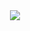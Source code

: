 <a href="#" style="visibility: hidden;"><img align="center" src="https://github-readme-stats.vercel.app/api?username=fxlip&show_icons=true&hide=contribs&hide_title=true&hide_border=true&theme=github_dark"></a>
<a href="#"><img align="center" src="https://github-readme-stats.vercel.app/api/top-langs/?username=fxlip&langs_count=10&hide_title=true&hide_border=true&theme=github_dark"></a>
